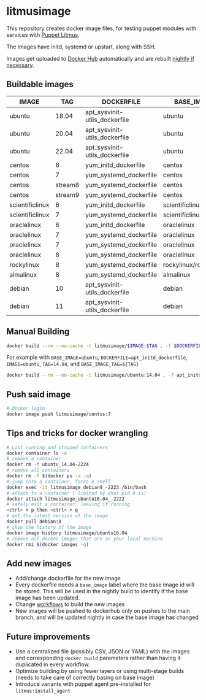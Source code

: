 # litmusimage

This repository creates docker image files, for testing puppet modules with
services with [Puppet Litmus][1].

The images have initd, systemd or upstart, along with SSH.

Images get uploaded to [Docker Hub][2] automatically and are rebuilt [nightly if
necessary][3].

## Buildable images

| IMAGE | TAG | DOCKERFILE | BASE_IMAGE | BASE_IMAGE_TAG |
| ------| ----| -----------| -----------| ---------------|
| ubuntu | 18.04 | apt_sysvinit-utils_dockerfile | ubuntu | 18.04 |
| ubuntu | 20.04 | apt_sysvinit-utils_dockerfile | ubuntu | 20.04 |
| ubuntu | 22.04 | apt_sysvinit-utils_dockerfile | ubuntu | 22.04 |
| centos | 6 | yum_initd_dockerfile | centos | 6 |
| centos | 7 | yum_systemd_dockerfile | centos | 7 |
| centos | stream8 | yum_systemd_dockerfile | centos | stream8 |
| centos | stream9 | yum_systemd_dockerfile | centos | stream9 |
| scientificlinux | 6 | yum_initd_dockerfile | scientificlinux/sl | 6 |
| scientificlinux | 7 | yum_systemd_dockerfile | scientificlinux/sl | 7 |
| oraclelinux | 6 | yum_initd_dockerfile | oraclelinux | 6 |
| oraclelinux | 7 | yum_systemd_dockerfile | oraclelinux | 7 |
| oraclelinux | 7 | yum_systemd_dockerfile | oraclelinux | 7 |
| oraclelinux | 8 | yum_systemd_dockerfile | oraclelinux | 8 |
| rockylinux | 8 | yum_systemd_dockerfile | rockylinux/rockylinux | 8 |
| almalinux | 8 | yum_systemd_dockerfile | almalinux | 8 |
| debian | 10 | apt_sysvinit-utils_dockerfile | debian | 10 |
| debian | 11 | apt_sysvinit-utils_dockerfile | debian | bullseye |

## Manual Building

```bash
docker build --rm --no-cache -t litmusimage/$IMAGE:$TAG . -f $DOCKERFILE --build-arg BASE_IMAGE_TAG=$BASE_IMAGE_TAG --build-arg OS_TYPE=$BASE_IMAGE
```

For example with `BASE_IMAGE=ubuntu`, `DOCKERFILE=apt_initd_dockerfile`, `IMAGE=ubuntu`, `TAG=14.04`, and `BASE_IMAGE_TAG=${TAG}`

```bash
docker build --rm --no-cache -t litmusimage/ubuntu:14.04 . -f apt_initd_dockerfile --build-arg BASE_IMAGE_TAG=14.04 --build-arg OS_TYPE=ubuntu
```

## Push said image

```bash
# docker login
docker image push litmusimage/centos:7
```

## Tips and tricks for docker wrangling

```bash
# List running and stopped containers
docker container ls -a
# remove a container
docker rm -f ubuntu_14.04-2224
# remove all containers
docker rm -f $(docker ps -a -q)
# jump into a container, force a shell
docker exec -it litmusimage_debian9_-2223 /bin/bash
# attach to a container ( limited by what pid 0 is)
docker attach litmusimage_ubuntu16.04_-2222
# safely exit a container, leaving it running
<ctrl> + p then <ctrl> + q
# get the latest version of the image
docker pull debian:8
# show the history of the image
docker image history litmusimage/ubuntu16.04
# remove all docker images that are on your local machine
docker rmi $(docker images -q)
```

## Add new images

* Add/change dockerfile for the new image
* Every dockerfile needs a `base_image` label where the base image id will be
  stored. This will be used in the nightly build to identify if the base image
  has been updated.
* Change [workflows][4] to build the new images
* New images will be pushed to dockerhub only on pushes to the main branch,
  and will be updated nightly in case the base image has changed

## Future improvements

* Use a centralized file (possibly CSV, JSON or YAML) with the images and
  corresponding `docker build` parameters rather than having it duplicated in
  every workflow.
* Optimize building by using fewer layers or using multi-stage builds (needs to
  take care of correctly basing on base image)
* Introduce variants with puppet agent pre-installed for `litmus:install_agent`

[1]: https://github.com/puppetlabs/puppet_litmus
[2]: https://hub.docker.com/u/litmusimage
[3]: https://github.com/puppetlabs/litmus_image/blob/main/.github/workflows/nightly.yml
[4]: https://github.com/puppetlabs/litmus_image/tree/main/.github/workflows

